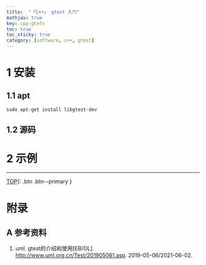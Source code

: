 ```yaml
---
title:  "「C++」 gtest 入门"
mathjax: true
key: cpp-gtets
toc: true
toc_sticky: true
category: [software, c++, gtest]
---
```

<span id='head'></span>


# 1 安装
## 1.1 apt
```
sudo apt-get install libgtest-dev
```

## 1.2 源码


# 2 示例


-------------------  
[TOP](#head){: .btn .btn--primary }


# 附录
## A 参考资料
1. uml. gtest的介绍和使用[EB/OL]. <http://www.uml.org.cn/Test/201905061.asp>. 2019-05-06/2021-06-02.   
